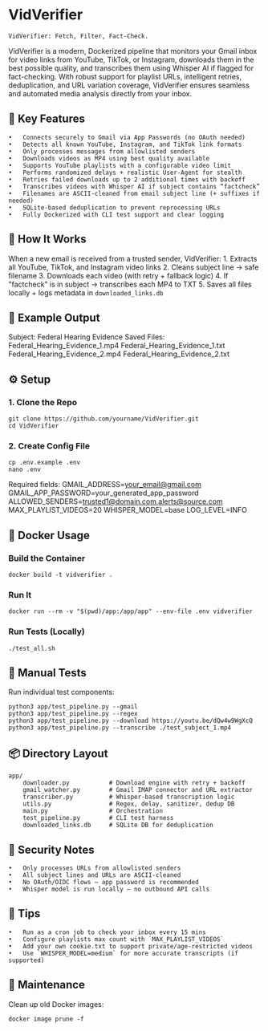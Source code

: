 #	VidVerifier
	VidVerifier: Fetch, Filter, Fact-Check.


VidVerifier is a modern, Dockerized pipeline that monitors your Gmail inbox for video links from YouTube, TikTok, or Instagram, downloads them in the best possible quality, and transcribes them using Whisper AI if flagged for fact-checking. With robust support for playlist URLs, intelligent retries, deduplication, and URL variation coverage, VidVerifier ensures seamless and automated media analysis directly from your inbox.

##	🎯 Key Features

	•	Connects securely to Gmail via App Passwords (no OAuth needed)
	•	Detects all known YouTube, Instagram, and TikTok link formats
	•	Only processes messages from allowlisted senders
	•	Downloads videos as MP4 using best quality available
	•	Supports YouTube playlists with a configurable video limit
	•	Performs randomized delays + realistic User-Agent for stealth
	•	Retries failed downloads up to 2 additional times with backoff
	•	Transcribes videos with Whisper AI if subject contains “factcheck”
	•	Filenames are ASCII-cleaned from email subject line (+ suffixes if needed)
	•	SQLite-based deduplication to prevent reprocessing URLs
	•	Fully Dockerized with CLI test support and clear logging

##	🧠 How It Works

When a new email is received from a trusted sender, VidVerifier:
	1. Extracts all YouTube, TikTok, and Instagram video links
	2. Cleans subject line → safe filename
	3. Downloads each video (with retry + fallback logic)
	4. If "factcheck" is in subject → transcribes each MP4 to TXT
	5. Saves all files locally + logs metadata in `downloaded_links.db`

##	📂 Example Output

Subject:	Federal Hearing Evidence
Saved Files:
	Federal_Hearing_Evidence_1.mp4
	Federal_Hearing_Evidence_1.txt
	Federal_Hearing_Evidence_2.mp4
	Federal_Hearing_Evidence_2.txt

##	⚙️ Setup

###	1. Clone the Repo

	git clone https://github.com/yourname/VidVerifier.git
	cd VidVerifier

###	2. Create Config File

	cp .env.example .env
	nano .env

Required fields:
	GMAIL_ADDRESS=your_email@gmail.com
	GMAIL_APP_PASSWORD=your_generated_app_password
	ALLOWED_SENDERS=trusted1@domain.com,alerts@source.com
	MAX_PLAYLIST_VIDEOS=20
        WHISPER_MODEL=base
        LOG_LEVEL=INFO

##	🐳 Docker Usage

###	Build the Container

	docker build -t vidverifier .

###	Run It

	docker run --rm -v "$(pwd)/app:/app/app" --env-file .env vidverifier

###	Run Tests (Locally)

	./test_all.sh

##	🧪 Manual Tests

Run individual test components:

	python3 app/test_pipeline.py --gmail
	python3 app/test_pipeline.py --regex
	python3 app/test_pipeline.py --download https://youtu.be/dQw4w9WgXcQ
	python3 app/test_pipeline.py --transcribe ./test_subject_1.mp4

##	📦 Directory Layout

	app/
		downloader.py			# Download engine with retry + backoff
		gmail_watcher.py		# Gmail IMAP connector and URL extractor
		transcriber.py			# Whisper-based transcription logic
		utils.py				# Regex, delay, sanitizer, dedup DB
		main.py					# Orchestration
		test_pipeline.py		# CLI test harness
		downloaded_links.db		# SQLite DB for deduplication

##	🔐 Security Notes

	•	Only processes URLs from allowlisted senders
	•	All subject lines and URLs are ASCII-cleaned
	•	No OAuth/OIDC flows — app password is recommended
	•	Whisper model is run locally — no outbound API calls

##	📌 Tips

	•	Run as a cron job to check your inbox every 15 mins
	•	Configure playlists max count with `MAX_PLAYLIST_VIDEOS`
	•	Add your own cookie.txt to support private/age-restricted videos
	•	Use `WHISPER_MODEL=medium` for more accurate transcripts (if supported)

##	🧼 Maintenance

Clean up old Docker images:

	docker image prune -f


